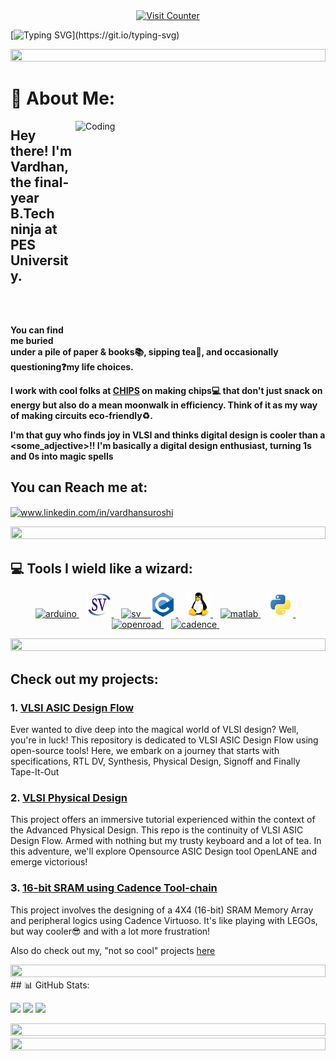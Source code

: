 
<div style="display: flex; justify-content: center;" align="center">
    <a href="https://visitcount.itsvg.in">
        <img src="https://visitcount.itsvg.in/api?id=VardhanSuroshi&icon=1&color=4" alt="Visit Counter">
    </a>
</div>

[![Typing SVG](https://readme-typing-svg.demolab.com?font=ubuntu&pause=1000&width=435&lines=Namaste!!!+Welcome+to+my+GitHub+Page+.+.+.)](https://git.io/typing-svg)

<img src="https://i.imgur.com/dBaSKWF.gif" height="20" width="100%">

# 💫 About Me:

<img src="https://i.pinimg.com/originals/c4/b1/99/c4b19969def51164ea4ad9a290a217bf.gif" align="right" alt="Coding" width="400" height="350"/>

## **Hey there! I'm Vardhan, the final-year B.Tech ninja at PES University.**
<br>
<br> 

 **You can find me buried under a pile of paper & books📚, sipping tea🍵, and occasionally questioning❓my life choices.** 
<br>

 **I work with cool folks at [CHIPS](https://www.chips.pes.edu) on making chips💻 that don't just snack on energy but also do a mean moonwalk in efficiency. Think of it as my way of making circuits eco-friendly♻️.** 
<br>

 **I'm that guy who finds joy in VLSI and thinks digital design is cooler than a <some_adjective>!! I'm basically a digital design enthusiast, turning 1s and 0s into magic spells**

## You can Reach me at:

<a href="https://linkedin.com/in/www.linkedin.com/in/vardhansuroshi" target="blank"><img align="center" src="https://raw.githubusercontent.com/rahuldkjain/github-profile-readme-generator/master/src/images/icons/Social/linked-in-alt.svg" alt="www.linkedin.com/in/vardhansuroshi" height="30" width="40" /></a>

<img src="https://i.imgur.com/dBaSKWF.gif" height="20" width="100%">

## 💻 Tools I wield like a wizard:

<p align="center">
    <a href="https://www.arduino.cc/" target="_blank" rel="noreferrer"> <img src="https://cdn.worldvectorlogo.com/logos/arduino-1.svg" alt="arduino" width="40" height="40"/> </a>
    &nbsp;&nbsp;
    <a href="https://www.systemverilog.com" target="_blank" rel="noreferrer"> <img src="https://github.com/vscode-icons/vscode-icons/blob/master/icons/file_type_light_systemverilog.svg" alt="sv" width="40" height="40"/> </a>
    &nbsp;&nbsp;
    <a href="https://riscv.org/" target="_blank" rel="noreferrer"> <img src="https://upload.wikimedia.org/wikipedia/commons/9/9a/RISC-V-logo.svg" alt="sv" width="200" height="40"/>
    &nbsp;&nbsp;
    <a href="https://www.cprogramming.com/" target="_blank" rel="noreferrer"> <img src="https://raw.githubusercontent.com/devicons/devicon/master/icons/c/c-original.svg" alt="c" width="40" height="40"/> </a>
    &nbsp;&nbsp;
    <a href="https://www.linux.org/" target="_blank" rel="noreferrer"> <img src="https://raw.githubusercontent.com/devicons/devicon/master/icons/linux/linux-original.svg" alt="linux" width="40" height="40"/> </a>
    &nbsp;&nbsp;
    <a href="https://www.mathworks.com/" target="_blank" rel="noreferrer"> <img src="https://upload.wikimedia.org/wikipedia/commons/2/21/Matlab_Logo.png" alt="matlab" width="40" height="40"/> </a>
    &nbsp;&nbsp;
    <a href="https://www.python.org" target="_blank" rel="noreferrer"> <img src="https://raw.githubusercontent.com/devicons/devicon/master/icons/python/python-original.svg" alt="python" width="40" height="40"/> </a>
    &nbsp;&nbsp;
    <a href="https://theopenroadproject.org/" target="_blank" rel="noreferrer"> <img src="https://openroaddesigncontest.org/wp-content/uploads/2023/02/OpenROAD-Logo-1024x1024.jpg" alt="openroad" width="40" height="40"/> </a>
    &nbsp;&nbsp;
    <a href="https://www.cadence.com/en_US/home.html" target="_blank" rel="noreferrer"> <img src="https://encrypted-tbn0.gstatic.com/images?q=tbn:ANd9GcRrUUjFmVFZ595FLjQ9KUvela4f75hg1nOEN_PvwVXxesFwOJOzh7viWnKvyL1P1sZoGQ" alt="cadence" width="90" height="40"/> </a>
    &nbsp;&nbsp;

</p>


<img src="https://i.imgur.com/dBaSKWF.gif" height="20" width="100%">

## Check out my projects: 

### 1. [VLSI ASIC Design Flow](https://github.com/VardhanSuroshi/VLSI-ASIC-Design-Flow)

Ever wanted to dive deep into the magical world of VLSI design? Well, you're in luck! This repository is dedicated to VLSI ASIC Design Flow using open-source tools! Here, we embark on a journey that starts with specifications, RTL DV, Synthesis, Physical Design, Signoff and Finally Tape-It-Out


### 2. [VLSI Physical Design](https://github.com/VardhanSuroshi/VLSI-Physical-Design-Flow)

This project offers an immersive tutorial experienced within the context of the Advanced Physical Design. This repo is the continuity of VLSI ASIC Design Flow. Armed with nothing but my trusty keyboard and a lot of tea. In this adventure, we'll explore Opensource ASIC Design tool OpenLANE and emerge victorious!

### 3. [16-bit SRAM using Cadence Tool-chain](https://github.com/VardhanSuroshi/Memory-Design-And-Testing)

This project involves the designing of a 4X4 (16-bit) SRAM Memory Array and peripheral logics using Cadence Virtuoso. It's like playing with LEGOs, but way cooler😎 and with a lot more frustration!


Also do check out my, "not so cool" projects [here](https://github.com/VardhanSuroshi?tab=repositories) 

<img src="https://i.imgur.com/dBaSKWF.gif" height="20" width="100%">
## 📊 GitHub Stats:

![](https://github-readme-stats.vercel.app/api?username=VardhanSuroshi&theme=dark&hide_border=false&include_all_commits=false&count_private=false)
![](https://github-readme-streak-stats.herokuapp.com/?user=VardhanSuroshi&theme=dark&hide_border=false)
![](https://github-readme-stats.vercel.app/api/top-langs/?username=VardhanSuroshi&theme=dark&hide_border=false&include_all_commits=false&count_private=false&layout=compact)


<img src="https://i.imgur.com/dBaSKWF.gif" height="20" width="100%">


<img src="https://i.imgur.com/dBaSKWF.gif" height="20" width="100%">
